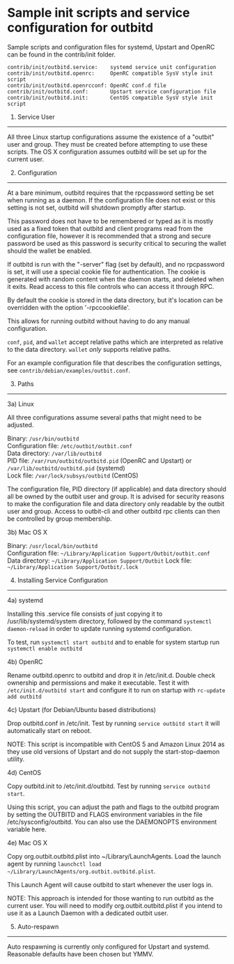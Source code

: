 Sample init scripts and service configuration for outbitd
==========================================================

Sample scripts and configuration files for systemd, Upstart and OpenRC
can be found in the contrib/init folder.

    contrib/init/outbitd.service:    systemd service unit configuration
    contrib/init/outbitd.openrc:     OpenRC compatible SysV style init script
    contrib/init/outbitd.openrcconf: OpenRC conf.d file
    contrib/init/outbitd.conf:       Upstart service configuration file
    contrib/init/outbitd.init:       CentOS compatible SysV style init script

1. Service User
---------------------------------

All three Linux startup configurations assume the existence of a "outbit" user
and group.  They must be created before attempting to use these scripts.
The OS X configuration assumes outbitd will be set up for the current user.

2. Configuration
---------------------------------

At a bare minimum, outbitd requires that the rpcpassword setting be set
when running as a daemon.  If the configuration file does not exist or this
setting is not set, outbitd will shutdown promptly after startup.

This password does not have to be remembered or typed as it is mostly used
as a fixed token that outbitd and client programs read from the configuration
file, however it is recommended that a strong and secure password be used
as this password is security critical to securing the wallet should the
wallet be enabled.

If outbitd is run with the "-server" flag (set by default), and no rpcpassword is set,
it will use a special cookie file for authentication. The cookie is generated with random
content when the daemon starts, and deleted when it exits. Read access to this file
controls who can access it through RPC.

By default the cookie is stored in the data directory, but it's location can be overridden
with the option '-rpccookiefile'.

This allows for running outbitd without having to do any manual configuration.

`conf`, `pid`, and `wallet` accept relative paths which are interpreted as
relative to the data directory. `wallet` *only* supports relative paths.

For an example configuration file that describes the configuration settings,
see `contrib/debian/examples/outbit.conf`.

3. Paths
---------------------------------

3a) Linux

All three configurations assume several paths that might need to be adjusted.

Binary:              `/usr/bin/outbitd`  
Configuration file:  `/etc/outbit/outbit.conf`  
Data directory:      `/var/lib/outbitd`  
PID file:            `/var/run/outbitd/outbitd.pid` (OpenRC and Upstart) or `/var/lib/outbitd/outbitd.pid` (systemd)  
Lock file:           `/var/lock/subsys/outbitd` (CentOS)  

The configuration file, PID directory (if applicable) and data directory
should all be owned by the outbit user and group.  It is advised for security
reasons to make the configuration file and data directory only readable by the
outbit user and group.  Access to outbit-cli and other outbitd rpc clients
can then be controlled by group membership.

3b) Mac OS X

Binary:              `/usr/local/bin/outbitd`  
Configuration file:  `~/Library/Application Support/Outbit/outbit.conf`  
Data directory:      `~/Library/Application Support/Outbit`
Lock file:           `~/Library/Application Support/Outbit/.lock`

4. Installing Service Configuration
-----------------------------------

4a) systemd

Installing this .service file consists of just copying it to
/usr/lib/systemd/system directory, followed by the command
`systemctl daemon-reload` in order to update running systemd configuration.

To test, run `systemctl start outbitd` and to enable for system startup run
`systemctl enable outbitd`

4b) OpenRC

Rename outbitd.openrc to outbitd and drop it in /etc/init.d.  Double
check ownership and permissions and make it executable.  Test it with
`/etc/init.d/outbitd start` and configure it to run on startup with
`rc-update add outbitd`

4c) Upstart (for Debian/Ubuntu based distributions)

Drop outbitd.conf in /etc/init.  Test by running `service outbitd start`
it will automatically start on reboot.

NOTE: This script is incompatible with CentOS 5 and Amazon Linux 2014 as they
use old versions of Upstart and do not supply the start-stop-daemon utility.

4d) CentOS

Copy outbitd.init to /etc/init.d/outbitd. Test by running `service outbitd start`.

Using this script, you can adjust the path and flags to the outbitd program by
setting the OUTBITD and FLAGS environment variables in the file
/etc/sysconfig/outbitd. You can also use the DAEMONOPTS environment variable here.

4e) Mac OS X

Copy org.outbit.outbitd.plist into ~/Library/LaunchAgents. Load the launch agent by
running `launchctl load ~/Library/LaunchAgents/org.outbit.outbitd.plist`.

This Launch Agent will cause outbitd to start whenever the user logs in.

NOTE: This approach is intended for those wanting to run outbitd as the current user.
You will need to modify org.outbit.outbitd.plist if you intend to use it as a
Launch Daemon with a dedicated outbit user.

5. Auto-respawn
-----------------------------------

Auto respawning is currently only configured for Upstart and systemd.
Reasonable defaults have been chosen but YMMV.
